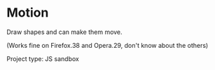 # Motion

Draw shapes and can make them move.

(Works fine on Firefox.38 and Opera.29, don't know about the others)

Project type: JS sandbox
